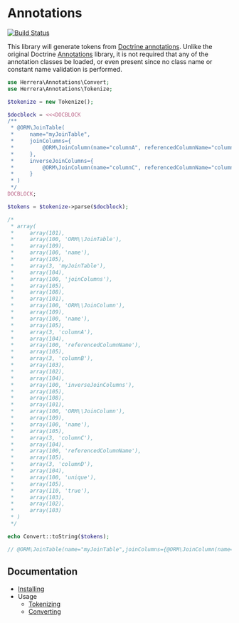 Annotations
===========

[![Build Status][]](https://travis-ci.org/herrera-io/php-annotations)

This library will generate tokens from [Doctrine annotations][]. Unlike the
original Doctrine [Annotations][] library, it is not required that any of the
annotation classes be loaded, or even present since no class name or constant
name validation is performed.

```php
use Herrera\Annotations\Convert;
use Herrera\Annotations\Tokenize;

$tokenize = new Tokenize();

$docblock = <<<DOCBLOCK
/**
 * @ORM\JoinTable(
 *     name="myJoinTable",
 *     joinColumns={
 *         @ORM\JoinColumn(name="columnA", referencedColumnName="columnB")
 *     },
 *     inverseJoinColumns={
 *         @ORM\JoinColumn(name="columnC", referencedColumnName="columnD", unique=true)
 *     }
 * )
 */
DOCBLOCK;

$tokens = $tokenize->parse($docblock);

/*
 * array(
 *     array(101),
 *     array(100, 'ORM\\JoinTable'),
 *     array(109),
 *     array(100, 'name'),
 *     array(105),
 *     array(3, 'myJoinTable'),
 *     array(104),
 *     array(100, 'joinColumns'),
 *     array(105),
 *     array(108),
 *     array(101),
 *     array(100, 'ORM\\JoinColumn'),
 *     array(109),
 *     array(100, 'name'),
 *     array(105),
 *     array(3, 'columnA'),
 *     array(104),
 *     array(100, 'referencedColumnName'),
 *     array(105),
 *     array(3, 'columnB'),
 *     array(103),
 *     array(102),
 *     array(104),
 *     array(100, 'inverseJoinColumns'),
 *     array(105),
 *     array(108),
 *     array(101),
 *     array(100, 'ORM\\JoinColumn'),
 *     array(109),
 *     array(100, 'name'),
 *     array(105),
 *     array(3, 'columnC'),
 *     array(104),
 *     array(100, 'referencedColumnName'),
 *     array(105),
 *     array(3, 'columnD'),
 *     array(104),
 *     array(100, 'unique'),
 *     array(105),
 *     array(110, 'true'),
 *     array(103),
 *     array(102),
 *     array(103)
 * )
 */

echo Convert::toString($tokens);

// @ORM\JoinTable(name="myJoinTable",joinColumns={@ORM\JoinColumn(name="columnA",referencedColumnName="columnB")},inverseJoinColumns={@ORM\JoinColumn(name="columnC",referencedColumnName="columnD",unique=true)})
```

Documentation
-------------

- [Installing][]
- Usage
    - [Tokenizing][]
    - [Converting][]

[Build Status]: https://travis-ci.org/herrera-io/php-annotations.png?branch=master
[Doctrine annotations]: http://docs.doctrine-project.org/projects/doctrine-common/en/latest/reference/annotations.html
[Annotations]: https://github.com/doctrine/annotations
[Installing]: docs/00-Installing.md
[Tokenizing]: docs/01-Tokenizing.md
[Converting]: docs/02-Converting.md
